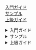 [入門ガイド](http://opencv.jp/googletestdocs/primer.html#primer-test-fixtures)<br/>
[サンプル](http://opencv.jp/googletestdocs/samples.html#samples)<br/>
[上級ガイド](http://opencv.jp/googletestdocs/advancedguide.html#advancedguide)<br/>

<details><summary>入門ガイド</summary>

- はじめに：なぜ Google C++ Testing Frameworkを使うのか
- 新しいテストプロジェクトを開始する
- 基本コンセプト
- アサーション
- 基本的なアサーション
- 2つの値の比較
- 文字列の比較
- 簡単なテスト
- テストフィクスチャ：複数のテストで同じデータ設定を使う
- テストの呼び出し
- main() 関数を書く
- Visual C++ ユーザのための重大な注意
- 次のステップ
- 既知の制限事項

</details>

<details><summary>サンプル</summary>

- Sample #1 C++ の関数をテストするための， Google Test の基本的な使い方を説明します．
- Sample #2 複数のメンバ関数を持つクラスに対する，より複雑なユニットテストを説明します．
- Sample #3 テストフィクスチャを利用します．
- Sample #4 基底テストフィクスチャクラスに共有のテストロジックを書き，派生クラスでそれらを再利用する方法を説明します．
- Sample #5 テストフィクスチャから派生したサブフィクスチャを利用して，それを複数のテストケースで再利用する方法を説明します．
- Sample #6 値をパラメータ化したテストの例を示します．
- Sample #7 値をパラメータ化したテストの基本を説明します．
- Sample #8 値をパラメータ化したテスト内で Combine() を利用する方法を説明します．
- Sample #9 Google Test のコンソール出力を変更するリスナーAPIと，テスト結果を検査するリフレクションAPIの使い方を説明します．
- Sample #10 リスナーAPIを使って，簡単なメモリリークチェッカを実装する方法を説明します．

</details>


<details><summary>上級ガイド</summary>

- その他のアサーション
  - 明示的な成功と失敗
  - 例外アサーション
  - エラーメッセージを改善する述語アサーション
    - 既存のブール関数を利用する
    - AssertionResult を返す関数を利用する
    - 述語フォーマッタを利用する
  - 浮動小数点数の比較
    - 浮動小数点マクロ
    - 浮動小数点述語フォーマット関数
  - Windows HRESULT アサーション
  - 型アサーション
  - アサーションの配置
- Google Test に値の表示方法を教示する
- Death テスト
  - Deathテストの書き方
  - 正規表現の構文
  - 動作説明
  - Death テストとスレッド
  - Death テストのスタイル
  - 注意事項
- サブルーチンでのアサーションの利用
  - アサーションにトレースを追加する
  - 致命的な失敗の伝播
    - サブルーチンでのアサート
    - 現在のテストで失敗のチェック
- その他の情報のロギング
- 同じテストケースに属するテスト間でリソースを共有する
- グローバルな Set-Up と Tear-Down
- 値をパラメータ化したテスト
  - 値をパラメータ化したテストの書き方
  - 値をパラメータ化した抽象テスト
- 型付けテスト
- 型をパラメータ化したテスト
- Private コードのテスト
  - Static な関数
  - Private クラスメンバ
- 失敗をキャッチする
- 現在のテスト名を取得する
- テストイベントをハンドリングして Google Test を拡張する
  - イベントリスナーの定義
  - イベントリスナーを利用する
  - リスナー内で失敗を発生させる
- テストプログラムを実行する：高度なオプション
  - テストを選択する
    - テスト名の一覧
    - テストの部分的な実行
    - テストを一時的に無効にする
    - 無効にしたテストを一時的に有効にする
  - テストを繰り返す
  - テストをシャッフルする
  - テストの出力を制御する
    - 色付きのターミナル出力
    - 経過時間表示を抑制する
    - XMLレポート
  - 失敗のレポート方法を制御する
    - アサーション失敗箇所にブレークポイントを設置する
    - テストが投げる例外のキャッチを無効化する
    - 別の Testing Framework と一緒に使う
- Google Test のソースファイルを結合する
- 次のステップ

</details>
